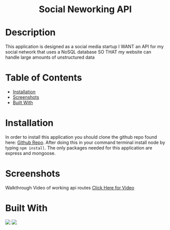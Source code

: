# <h1 align="center">Social Neworking API</h1>

# Description
This application is designed as a social media startup
I WANT an API for my social network that uses a NoSQL database
SO THAT my website can handle large amounts of unstructured data

# Table of Contents
  * [Installation](#Installation)
  * [Screenshots](#Screenshots)
  * [Built With](#Built)

# Installation

In order to install this application you should clone the github repo found here: <a href="https://github.com/icohen90/challenge18">Github Repo</a>. After doing this in your command terminal install node by typing `npm install`. The only packages needed for this application are express and mongoose.


# Screenshots 
Walkthrough Video of working api routes
<a href="https://watch.screencastify.com/v/GBxBiHzqgJqURtDKM928">Click Here for Video</a>


# Built With

<img src="https://img.shields.io/badge/Mongoose-Red">
<img src="https://img.shields.io/badge/Express-Green">
